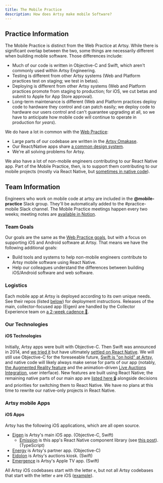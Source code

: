 ```yaml
---
title: The Mobile Practice
description: How does Artsy make mobile Software?
---
```


## Practice Information

The Mobile Practice is distinct from the Web Practice at Artsy. While there is significant overlap between the
two, some things are necessarily different when building mobile software. Those differences include:

- Much of our code is written in Objective-C and Swift, which aren't commonly used within Artsy Engineering.
- Testing is different from other Artsy systems (Web and Platform practices test on staging; we test in betas).
- Deploying is different from other Artsy systems (Web and Platform practices promote from staging to production;
  for iOS, we cut betas and submit to Apple for App Store approval).
- Long-term maintenance is different (Web and Platform practices deploy code to hardware they control and can patch
  easily; we deploy code to hardware our users control and can't guarantee upgrading at all, so we have to
  anticipate how mobile code will continue to operate in production for _years_).

We do have a lot in common with the [Web Practice](./web.md):

- Large parts of our codebase are written in the [Artsy Omakase](./web.md#the-artsy-omakase).
- Our React/Native apps share [a common design system](https://github.com/artsy/palette/).
- We're all solving problems for Artsy.

We also have a lot of non-mobile engineers contributing to our React Native app. Part of the Mobile Practice, then,
is to support them contributing to our mobile projects (mostly via React Native, but
[sometimes in native code](http://artsy.github.io/blog/2018/06/15/cocoapods-keys-react-native/)).

## Team Information

Engineers who work on mobile code at artsy are included in the **@mobile-practice** Slack group. They'll be
automatically added to the #practice-mobile Slack channel. The Mobile Practice meetings happen every two weeks;
meeting notes are [available in Notion](https://www.notion.so/Mobile-Practice-ecc07763bfd04a848c74107dde3ec6dc).

### Team Goals

Our goals are the same as the [Web Practice goals](./web.md#team-goals), but with a focus on supporting iOS and
Android software at Artsy. That means we have the following additional goals:

- Build tools and systems to help non-mobile engineers contribute to Artsy mobile software using React Native.
- Help our colleagues understand the differences between building iOS/Android software and web software.

### Logistics

Each mobile app at Artsy is deployed according to its own unique needs. See their repos (listed
[below](#artsy-ios-apps)) for deployment instructions. Releases of the main, collector-focused app (Eigen) are
handled by the Collector Experience team on [a 2-week cadence 🔐](../resources/mobile/release-cadence.md).

### Our Technologies

#### iOS Technologies

Initially, Artsy apps were built with Objective-C. Then Swift was announced in 2014, and
[we tried it](http://artsy.github.io/blog/2017/02/05/Retrospective-Swift-at-Artsy/) but have ultimately
[settled on React Native](http://artsy.github.io/blog/2018/03/17/two-years-of-react-native/). We will still use
Objective-C for the foreseeable future, [Swift is "on hold" at Artsy](https://github.com/artsy/README/pull/217),
and native code will likely always make sense for parts of our app (notably,
[the Augmented Reality feature](http://artsy.github.io/blog/2018/03/18/ar/) and the animation-driven
[Live Auctions Integration](http://artsy.github.io/blog/2016/08/09/the-tech-behind-live-auction-integration/#The.iOS.native.app:.Eigen),
user interface). New features are built using React Native; the remaining native parts of our main app are
[listed here 🔒](https://www.notion.so/artsy/Eigen-migration-to-React-Native-54dda83b023b4cb4965a8defdae9687f)
alongside decisions and priorities for switching them to React Native. We have no plans at this time to rewrite our
native-only projects in React Native.

### Artsy mobile Apps

#### iOS Apps

Artsy has the following iOS applications, which are all open source.

- [Eigen](https://github.com/artsy/eigen) is Artsy's main iOS app. (Objective-C, Swift)
  - [Emission](https://github.com/artsy/emission) is this app's React Native component library (see
    [this post](http://artsy.github.io/blog/2018/04/17/making-a-components-pod/)). (TypeScript)
- [Energy](https://github.com/artsy/energy) is Artsy's partner app. (Objective-C)
- [Eidolon](https://github.com/artsy/eidolon) is Artsy's auctions kiosk. (Swift)
- [Emergence](https://github.com/artsy/emergence) is Artsy's Apple TV app. (Swift)

All Artsy iOS codebases start with the letter `e`, but not all Artsy codebases that start with the letter `e` are
iOS ([example](https://github.com/artsy/exchange)).
